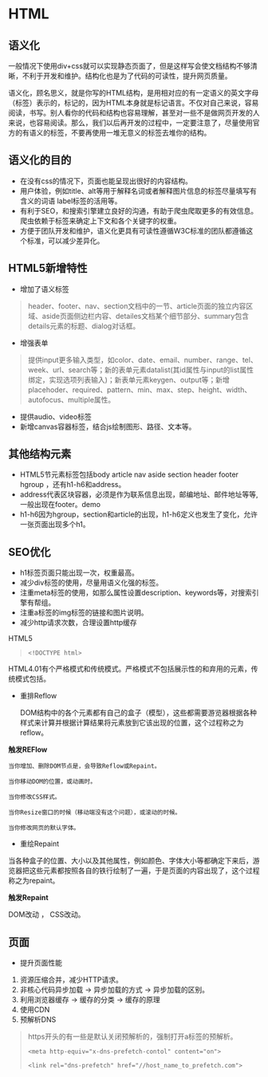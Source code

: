 # HTML

## 语义化
一般情况下使用div+css就可以实现静态页面了，但是这样写会使文档结构不够清晰，不利于开发和维护。结构化也是为了代码的可读性，提升网页质量。

语义化，顾名思义，就是你写的HTML结构，是用相对应的有一定语义的英文字母（标签）表示的，标记的，因为HTML本身就是标记语言。不仅对自己来说，容易阅读，书写。别人看你的代码和结构也容易理解，甚至对一些不是做网页开发的人来说，也容易阅读。那么，我们以后再开发的过程中，一定要注意了，尽量使用官方的有语义的标签，不要再使用一堆无意义的标签去堆你的结构。

## 语义化的目的
- 在没有css的情况下，页面也能呈现出很好的内容结构。
- 用户体验，例如title、alt等用于解释名词或者解释图片信息的标签尽量填写有含义的词语
label标签的活用等。
- 有利于SEO，和搜索引擎建立良好的沟通，有助于爬虫爬取更多的有效信息。爬虫依赖于标签来确定上下文和各个关键字的权重。
- 方便于团队开发和维护，语义化更具有可读性遵循W3C标准的团队都遵循这个标准，可以减少差异化。

## HTML5新增特性
- 增加了语义标签
> header、footer、nav、section文档中的一节、article页面的独立内容区域、aside页面侧边栏内容、detailes文档某个细节部分、summary包含details元素的标题、dialog对话框。
- 增强表单
> 提供input更多输入类型，如color、date、email、number、range、tel、week、url、search等；新的表单元素datalist(其id属性与input的list属性绑定，实现选项列表输入)；新表单元素keygen、output等；新增placehoder、required、pattern、min、max、step、height、width、autofocus、multiple属性。
- 提供audio、video标签
- 新增canvas容器标签，结合js绘制图形、路径、文本等。

## 其他结构元素
- HTML5节元素标签包括body article nav aside section header footer hgroup ，还有h1-h6和address。
- address代表区块容器，必须是作为联系信息出现，邮编地址、邮件地址等等,一般出现在footer。demo
- h1-h6因为hgroup，section和article的出现，h1-h6定义也发生了变化，允许一张页面出现多个h1。

## SEO优化
- h1标签页面只能出现一次，权重最高。
- 减少div标签的使用，尽量用语义化强的标签。
- 注重meta标签的使用，如那么属性设置description、keywords等，对搜索引擎有帮组。
- 注重a标签的img标签的链接和图片说明。
- 减少http请求次数，合理设置http缓存

HTML5
> `<!DOCTYPE html>`

HTML4.01有个严格模式和传统模式。严格模式不包括展示性的和弃用的元素，传统模式包括。

- 重排Reflow

  DOM结构中的各个元素都有自己的盒子（模型），这些都需要游览器根据各种样式来计算并根据计算结果将元素放到它该出现的位置，这个过程称之为reflow。

**触发REFlow**

    当你增加、删除DOM节点是，会导致Reflow或Repaint。

    当你移动DOM的位置，或动画时。

    当你修改CSS样式。

    当你Resize窗口的时候（移动端没有这个问题），或滚动的时候。

    当你修改网页的默认字体。

- 重绘Repaint

当各种盒子的位置、大小以及其他属性，例如颜色、字体大小等都确定下来后，游览器把这些元素都按照各自的铁行绘制了一遍，于是页面的内容出现了，这个过程称之为repaint。

**触发Repaint**

DOM改动 ， CSS改动。


## 页面

- 提升页面性能

1. 资源压缩合并，减少HTTP请求。
2. 非核心代码异步加载 -> 异步加载的方式 -> 异步加载的区别。
3. 利用浏览器缓存 -> 缓存的分类 -> 缓存的原理
4. 使用CDN
5. 预解析DNS
  > https开头的有一些是默认关闭预解析的，强制打开a标签的预解析。
  >
  > `<meta http-equiv="x-dns-prefetch-contol" content="on">`
  >
  > `<link rel="dns-prefetch" href="//host_name_to_prefetch.com">`